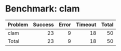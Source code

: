 # Benchmark: clam

| Problem   |   Success |   Error |   Timeout |   Total |
|:----------|----------:|--------:|----------:|--------:|
| clam      |        23 |       9 |        18 |      50 |
| Total     |        23 |       9 |        18 |      50 |

